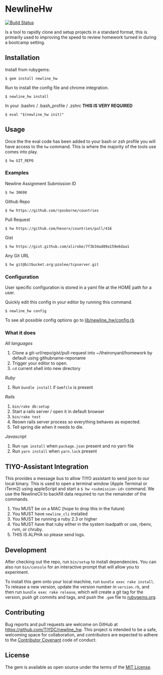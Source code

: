 # NewlineHw
[![Build Status](https://travis-ci.org/TIYDC/newline_hw.svg?branch=master)](https://travis-ci.org/TIYDC/newline_hw)

Is a tool to rapidly clone and setup projects in a standard format, this is primarily
used to improving the speed to review homework turned in during a bootcamp setting.

## Installation

Install from rubygems:

    $ gem install newline_hw

Run to install the config file and chrome integration.

    $ newline_hw install

In your .bashrc / .bash_profile / .zshrc **THIS IS VERY REQUIRED**

    $ eval "$(newline_hw init)"

## Usage

Once the the eval code has been added to your bash or zsh profile you will have access to the `hw` command.  This is where the majority of the tools use comes into play.

  `$ hw GIT_REPO`

  ### Examples

  Newline Assignment Submission ID

  `$ hw 30698`

  Github Repo

  `$ hw https://github.com/rposborne/countries`

  Pull Request

  `$ hw https://github.com/hexorx/countries/pull/416`

  Gist

  `$ hw https://gist.github.com/alirobe/7f3b34ad89a159e6daa1`

  Any Git URL

  `$ hw git@bitbucket.org:pzolee/tcpserver.git`

### Configuration

User specific configuration is stored in a yaml file at the HOME path for a user.

Quickly edit this config in your editor by running this command.

`$ newline_hw config`

To see all possible config options go to [lib/newline_hw/config.rb](lib/newline_hw/config.rb)

### What it does

_All languages_

1. Clone a git-url/repo/gist/pull-request into ~/theironyard/homework by default using githubname-reponame
2. Trigger your editor to open.
3. `cd` current shell into new directory

_Ruby_

1. Run `bundle install`  if `Gemfile` is present

_Rails_

1. `bin/rake db:setup`
2.  Start a rails server / open it in default browser
3.  `bin/rake test`
4.  Reown rails server process so everything behaves as expected.
5.  Tell spring die when it needs to die.

_Javascript_

1. Run `npm install` when `package.json` present and no yarn file
1. Run `yarn install` when `yarn.lock` present

## TIYO-Assistant Integration

This provides a message bus to allow TIYO assistant to send json to our local binary. This is used to open a terminal window (Apple Terminal or iTerm2) using appleScript and start a `$ hw <submission-id>` command.  We use the NewlineCli to backfill data required to run the remainder of the commands.

1. You MUST be on a MAC (hope to drop this in the future)
1. You MUST have `newline_cli` installed
2. You MUST be running a ruby 2.3 or higher
3. You MUST have that ruby either in the system loadpath or use, rbenv, rvm, or chruby.
4. THIS IS ALPHA so please send logs.

## Development

After checking out the repo, run `bin/setup` to install dependencies. You can also run `bin/console` for an interactive prompt that will allow you to experiment.

To install this gem onto your local machine, run `bundle exec rake install`. To release a new version, update the version number in `version.rb`, and then run `bundle exec rake release`, which will create a git tag for the version, push git commits and tags, and push the `.gem` file to [rubygems.org](https://rubygems.org).

## Contributing

Bug reports and pull requests are welcome on GitHub at https://github.com/TIYDC/newline_hw. This project is intended to be a safe, welcoming space for collaboration, and contributors are expected to adhere to the [Contributor Covenant](http://contributor-covenant.org) code of conduct.


## License

The gem is available as open source under the terms of the [MIT License](http://opensource.org/licenses/MIT).
